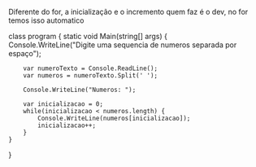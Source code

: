 
Diferente do for, a inicialização e o incremento quem faz é o dev, no for temos isso automatico

class program {
	static void Main(string[] args) {		
		Console.WriteLine("Digite uma sequencia de numeros separada por espaço");
		
		var numeroTexto = Console.ReadLine();
		var numeros = numeroTexto.Split(' ');
		
		Console.WriteLine("Numeros: ");
		
		var inicializacao = 0;
		while(inicializacao < numeros.length) {
			Console.WriteLine(numeros[inicializacao]);
			inicializacao++;	
		}
	}
}